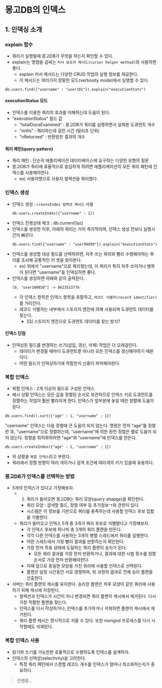 # 몽고DB의 인덱스

## 1. 인덱싱 소개

### explain 함수

- 쿼리가 실행될때 몽고DB가 무엇을 하는지 확인할 수 있다.
- explain는 명령을 감싸는 `커서 보조자 메서드(cursor helper method)`와 사용하면 좋다.
  - explain 커서 메서드는 다양한 CRUD 작업의 실행 정보를 제공한다.
  - 이 메서드는 여러가지 장황한 모드(verbosity mode)에서 실행할 수 있다.
```
db.users.find({"username" : "user101"}).explain("executionStats")
```

#### executionStatus 모드
- 인덱스를 이용한 쿼리의 효과를 이해하는데 도움이 된다. 
- "executionStatus" 필드 값
  - "totalDocsExamined" : 몽고DB가 쿼리를 실행하면서 살펴본 도큐먼트 개수
  - "millis" : 쿼리하는데 걸린 시간 (밀리초 단위)
  - "nReturned" : 반환받은 결과의 개수

#### 쿼리 패턴(query pattern)
- 쿼리 패턴 : 단순히 애플리케이션 데이터베이스에 요구하는 다양한 유형의 질문
- 몽고DB가 쿼리에 효율적으로 응답하게 하려면 애플리케이션의 모든 쿼리 패턴에 인덱스를 사용해야한다.
  - ex) 사용자명으로 사용자 컬렉션을 쿼리했다.

### 인덱스 생성

- 인덱스 생성 : `createIndex 컬렉션 메서드` 사용
  ```
  db.users.createIndex({"username" : 1})
  ```
- 인덱스 진행상태 체크 : db.currentOp()
- 인덱스를 생성한 이후, 아래의 쿼리는 거의 즉각적이며, 인덱스 생성 전보다 실행시간이 빠르다.
  ```
  db.users.find({"username" : "user99999"}).explain("executionStats")
  ```
- 인덱스를 생성할 대상 필드를 선택하려면, 자주 쓰는 쿼리와 빨리 수행해야하는 쿼리를 조사해 공통적인 키 셋을 찾아본다.
  - ex) 위에서 "username"으로 쿼리했는데, 이 쿼리가 특히 자주 쓰이거나 병목이 된다면 "username"을 인덱싱하면 좋다.
- 인덱스를 생성하면 아래와 같이 출력된다.
  ```
  [0, "user100020"] -> 8623513776
  ```
  - 각 인덱스 항목은 인덱스 항목을 포함하고, `레코드 식별자(record identifier)`를 가리킨다.
  - 레코드 식별자는 내부에서 스토리지 엔진에 의해 사용되며 도큐먼트 데이터를 찾는다. 
    - [Q] 스토리지 엔진으로 도큐먼트 데이터를 찾는 방식?
  
#### 인덱스 단점
- 인덱싱된 필드를 변경하는 쓰기(삽입, 갱신, 삭제) 작업은 더 오래걸린다.
  - 데이터가 변경될 때마다 도큐먼트뿐 아니라 모든 인덱스를 갱신해야하기 때문이다. 
  - 어떤 필드가 인덱싱하기에 적합한지 신중이 파악해야한다.

### 복합 인덱스

- 복합 인덱스 : 2개 이상의 필드로 구성된 인덱스 
- 예시 상황
인덱스는 모든 값을 정렬된 순서로 보관하므로 인덱스 키로 도큐먼트를 정렬하는 작업이 훨씬 빨라지게 한다.
인덱스가 앞부분에 놓일 때만 정렬에 도움이 된다.
```
db.users.find().sort({"age" : 1, "username" : 1})
```
"username" 인덱스는 다음 정렬에 큰 도움이 되지 않는다. 
명령은 먼저 "age"를 정렬한 후, "username"으로 정렬하는데, "username"에 의한 완전 정렬은 별로 도움이 되지 않는다.
정렬을 최적화하려면 "age"와 "username"에 인덱스를 만든다.
```
db.users.createIndex({"age" : 1, "username" : 1})
```

- 위 상황을 `복합 인덱스`라고 부른다.
- 쿼리에서 정렬 방향이 여러 개이거나 검색 조건에 여러개의 키가 있을때 유용하다.

### 몽고DB가 인덱스를 선택하는 방법

- 5개의 인덱스가 있다고 가정해보자.
  - 1) 쿼리가 들어오면 몽고DB는 쿼리 모양(query shapge)을 확인한다.
    - 쿼리 모양 : 검색할 필드, 정렬 여부 등 추가정보ㄱ와 관련이 있다.
    - 시스템은 이 정보를 기반으로 쿼리를 충족하는데 사용할 인덱스 후보 집합을 식별한다.
  - 쿼리가 들어오고 인덱스 5개 중 3개가 쿼리 후보로 식별됐다고 가정해보자.
    - 각 인덱스 후보에 하나씩 총 3개의 쿼리 플랜을 만든다.
    - 각각 다른 인덱스를 사용하는 3개의 병렬 스레드에서 쿼리를 실행한다.
    - 어떤 스레드에서 가장 빨리 결과를 반환하는지 확인한다.
    - 가장 먼저 목표 상태에 도달하는 쿼리 플랜이 승자가 된다.
      - 모든 쿼리 결과를 가장 먼저 반환하거나, 결과에 대한 시범 횟수를 정렬 순서로 가장 먼저 반환해야한다.
    - 이때 앞으로 동일한 모양을 가진 쿼리에 사용할 인덱스로 선택된다.
    - 플랜은 일정 시간동안 서로 경쟁하며, 위 과정의 결과로 전체 승리 플랜을 산출한다.
- 서버는 쿼리 플랜의 캐시를 유지한다. 승리한 플랜은 차후 모양이 같은 쿼리에 사용하기 위해 캐시에 저장된다.
  - 컬렉션과 인덱스가 시간이 지나 변경되면 쿼리 플랜이 캐시에서 제거된다. 다시 가장 적합한 플랜을 찾는다.
  - 인덱스를 다시 작성하거나, 인덱스를 추가하거나 삭제하면 플랜이 캐시에서 제거된다. 
  - 쿼리 플랜 캐시는 명시적으로 지울 수 있다. 또한 mongod 프로세스를 다시 시작할때도 삭제된다.

### 복합 인덱스 사용

- 읽기와 쓰기를 가능한한 효율적으로 수행하도록 인덱스를 설계하자.
- 인덱스의 선택성(selectivity)을 고려한다.
  - 특정 쿼리 패턴에서 스캔할 레코드 개수를 인덱스가 얼마나 최소화하는지가 중요하다.


> 진행중...